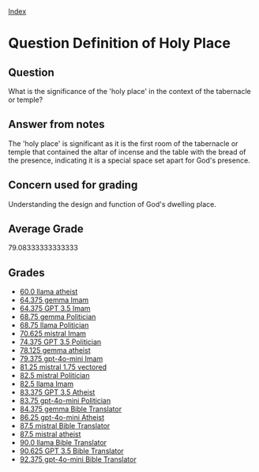 
[Index](../../index.md)
# Question Definition of Holy Place
## Question
What is the significance of the 'holy place' in the context of the tabernacle or temple?

## Answer from notes
The 'holy place' is significant as it is the first room of the tabernacle or temple that contained the altar of incense and the table with the bread of the presence, indicating it is a special space set apart for God's presence.

## Concern used for grading
Understanding the design and function of God's dwelling place.

## Average Grade
79.08333333333333

## Grades
 * [60.0 llama atheist](../answers/llama_atheist/Definition_of_Holy_Place.md)
 * [64.375 gemma Imam](../answers/gemma_Imam/Definition_of_Holy_Place.md)
 * [64.375 GPT 3.5 Imam](../answers/GPT_3.5_Imam/Definition_of_Holy_Place.md)
 * [68.75 gemma Politician](../answers/gemma_Politician/Definition_of_Holy_Place.md)
 * [68.75 llama Politician](../answers/llama_Politician/Definition_of_Holy_Place.md)
 * [70.625 mistral Imam](../answers/mistral_Imam/Definition_of_Holy_Place.md)
 * [74.375 GPT 3.5 Politician](../answers/GPT_3.5_Politician/Definition_of_Holy_Place.md)
 * [78.125 gemma atheist](../answers/gemma_atheist/Definition_of_Holy_Place.md)
 * [79.375 gpt-4o-mini Imam](../answers/gpt-4o-mini_Imam/Definition_of_Holy_Place.md)
 * [81.25 mistral 1.75 vectored](../answers/mistral_1.75_vectored/Definition_of_Holy_Place.md)
 * [82.5 mistral Politician](../answers/mistral_Politician/Definition_of_Holy_Place.md)
 * [82.5 llama Imam](../answers/llama_Imam/Definition_of_Holy_Place.md)
 * [83.375 GPT 3.5 Atheist](../answers/GPT_3.5_Atheist/Definition_of_Holy_Place.md)
 * [83.75 gpt-4o-mini Politician](../answers/gpt-4o-mini_Politician/Definition_of_Holy_Place.md)
 * [84.375 gemma Bible Translator](../answers/gemma_Bible_Translator/Definition_of_Holy_Place.md)
 * [86.25 gpt-4o-mini Atheist](../answers/gpt-4o-mini_Atheist/Definition_of_Holy_Place.md)
 * [87.5 mistral Bible Translator](../answers/mistral_Bible_Translator/Definition_of_Holy_Place.md)
 * [87.5 mistral atheist](../answers/mistral_atheist/Definition_of_Holy_Place.md)
 * [90.0 llama Bible Translator](../answers/llama_Bible_Translator/Definition_of_Holy_Place.md)
 * [90.625 GPT 3.5 Bible Translator](../answers/GPT_3.5_Bible_Translator/Definition_of_Holy_Place.md)
 * [92.375 gpt-4o-mini Bible Translator](../answers/gpt-4o-mini_Bible_Translator/Definition_of_Holy_Place.md)
